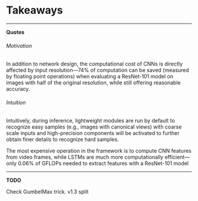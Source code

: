 # Takeaways

---

**Quotes**

###### Motivation
In addition to network design, the computational cost of CNNs is directly affected by input resolution—74% of computation can be saved (measured by floating point operations) when evaluating a ResNet-101 model on images with half of the original resolution, while still offering reasonable accuracy.

###### Intuition
Intuitively, during inference, lightweight modules are run by default to recognize easy samples (e.g., images with canonical views) with coarse scale inputs and high-precision components will be activated to further obtain finer details to recognize hard samples.

The most expensive operation in the framework is to compute CNN features from video frames, while LSTMs are much more computationally efficient—only 0.06% of GFLOPs needed to extract features with a
ResNet-101 model


---

**TODO**

Check GumbelMax trick.
v1.3 split
